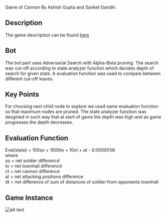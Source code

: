Game of Cannon
By Ashish Gupta and Sanket Gandhi

## Description
The game description can be found [here](Description.pdf)
## Bot
The bot part uses Adversarial Search with Alpha-Beta pruning. The search was cut-off according to state analyzer function which decides depth of search for given state. A evaluation function was used to compare between different cut-off leaves.
## Key Points
For choosing next child node to explore we used same evaluation function so that maximum nodes are pruned. The state analyzer function was desgined in such way that at start of game the depth was high and as game progresses the depth decreases.
## Evaluation Function
Eval(state) = 100*so + 1000*to + 10*ct + at - 0.000001*dt <br />
where <br />
so = net soldier differencd <br />
to = net townhall differencd <br />
ct = net cannon difference <br />
at = net attacking positions difference <br />
dt = net difference of sum of distances of soldier from opponents townhall <br />
## Game Instance
![alt text](http://url/to/img.png)

